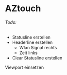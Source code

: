 # AZtouch

###### Todo:
- Statusline erstellen
- Headerline erstellen
    - Wlan Signal rechts
    - Zeit links
- Clear Statusline erstellen

Viewport einsetzen

